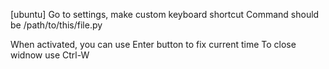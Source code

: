 [ubuntu] Go to settings, make custom keyboard shortcut
Command should be /path/to/this/file.py

When activated, you can use Enter button to fix current time
To close widnow use Ctrl-W
